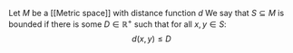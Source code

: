 Let $M$ be a [[Metric space]] with distance function $d$
We say that $S\subseteq M$ is bounded if there is some $D\in \mathbb{R}^{+}$
such that for all $x,y\in S$:
$$
d(x,y) \leq D
$$
